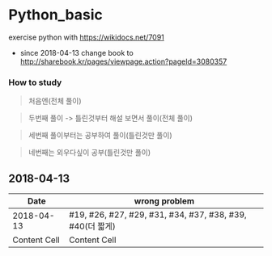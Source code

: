 # Python_basic
exercise python with https://wikidocs.net/7091
* since 2018-04-13 change book to http://sharebook.kr/pages/viewpage.action?pageId=3080357 

### How to study
> 처음엔(전체 풀이)

> 두번째 풀이 -> 틀린것부터 해설 보면서 풀이(전체 풀이)

> 세번째 풀이부터는 공부하여 풀이(틀린것만 풀이)

> 네번째는 외우다싶이 공부(틀린것만 풀이)



## 2018-04-13 
|     Date      |   wrong problem  |
| ------------- | ------------- |
| 2018-04-13  | #19, #26, #27, #29, #31, #34, #37, #38, #39, #40(더 짧게)  |
| Content Cell  | Content Cell  |
  
